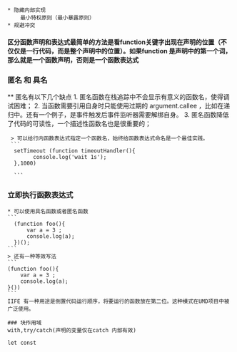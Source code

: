     * 隐藏内部实现
        最小特权原则（最小暴露原则）
    * 规避冲突

  ####  区分函数声明和表达式最简单的方法是看function关键字出现在声明的位置（不仅仅是一行代码，而是整个声明中的位置）。如果function 是声明中的第一个词，那么就是一个函数声明，否则是一个函数表达式  

  ### 匿名 和 具名
   ** 匿名有以下几个缺点
    1. 匿名函数在栈追踪中不会显示有意义的函数名，使得调试困难；
    2. 当函数需要引用自身时只能使用过期的 argument.callee ，比如在递归中。还有一个例子，是事件触发后事件监听器需要解绑自身。
    3. 匿名函数降低了代码的可读性，一个描述性函数名也是很重要的；

     > 可以给行内函数表达式指定一个函数名，始终给函数表达式命名是一个最佳实践。
     ```
      setTimeout (function timeoutHandler(){
            console.log('wait 1s');
      },1000)

      ```

   ### 立即执行函数表达式
    * 可以使用具名函数或者匿名函数
    ```
      (function foo(){
          var a = 3 ;
          console.log(a);
      })();
    ```
    > 还有一种等效写法
    ```
    (function foo(){
        var a = 3 ;
        console.log(a);
    }())
    ``` 
    IIFE 有一种用途是倒置代码运行顺序，将要运行的函数放在第二位。这种模式在UMD项目中被广泛使用。
    
    ### 块作用域
    with,try/catch(声明的变量仅在catch 内部有效)

    let const



